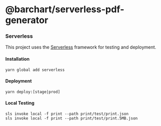 # @barchart/serverless-pdf-generator

### Serverless

This project uses the [Serverless](https://serverless.com/) framework for testing and deployment.

#### Installation

```shell
yarn global add serverless
```

#### Deployment

```shell
yarn deploy:[stage|prod]
```

#### Local Testing

```shell
sls invoke local -f print --path print/test/print.json
sls invoke local -f print --path print/test/print.5MB.json
```

